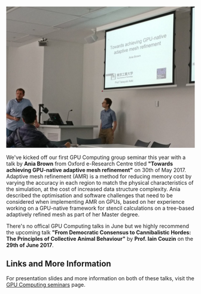 <!--
.. title: First GPU Computing Seminar - Towards achieving GPU-native adaptive mesh refinement
.. author: Twin Karmakharm
.. slug: 2nd-gpu-seminar-amr
.. date: 2017-06-01 14:00:00 UTC+01:00
.. tags:
.. category:
.. link:
.. description:
.. type: text
-->

![amr](/images/2017_05_30_gpu_seminar_amr.jpg)

We've kicked off our first GPU Computing group seminar this year with a talk by **Ania Brown** from Oxford e-Research Centre titled **"Towards achieving GPU-native adaptive mesh refinement"** on 30th of May 2017. Adaptive mesh refinement (AMR) is a method for reducing memory cost by varying the accuracy in each region to match the physical characteristics of the simulation, at the cost of increased data structure complexity. Ania described the optimisation and software challenges that need to be considered when implementing AMR on GPUs, based on her experience working on a GPU-native framework for stencil calculations on a tree-based adaptively refined mesh as part of her Master degree.

There's no offical GPU Computing talks in June but we highly recommend the upcoming talk **"From Democratic Consensus to Cannibalistic Hordes: The Principles of Collective Animal Behaviour"** by **Prof. Iain Couzin** on the **29th of June 2017**.

## Links and More Information

For presentation slides and more information on both of these talks, visit the [GPU Computing seminars](http://gpucomputing.shef.ac.uk/seminars/) page.
